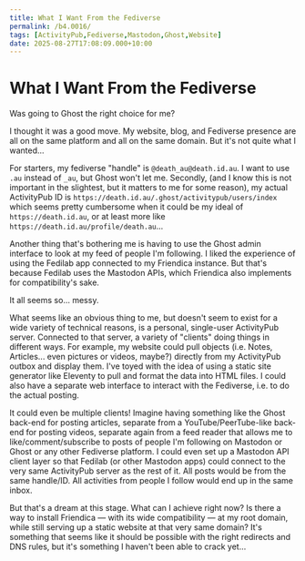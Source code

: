 ```yaml
---
title: What I Want From the Fediverse
permalink: /b4.0016/
tags: [ActivityPub,Fediverse,Mastodon,Ghost,Website]
date: 2025-08-27T17:08:09.000+10:00
---
```


# What I Want From the Fediverse

Was going to Ghost the right choice for me?

I thought it was a good move. My website, blog, and Fediverse presence are all on the same platform and all on the same domain. But it's not quite what I wanted...

For starters, my fediverse "handle" is `@death_au@death.id.au`. I want to use `.au` instead of `_au`, but Ghost won't let me. Secondly, (and I know this is not important in the slightest, but it matters to me for some reason), my actual ActivityPub ID is `https://death.id.au/.ghost/activitypub/users/index` which seems pretty cumbersome when it could be my ideal of `https://death.id.au`, or at least more like `https://death.id.au/profile/death.au`...

Another thing that's bothering me is having to use the Ghost admin interface to look at my feed of people I'm following. I liked the experience of using the Fedilab app connected to my Friendica instance. But that's because Fedilab uses the Mastodon APIs, which Friendica also implements for compatibility's sake.

It all seems so... messy.

What seems like an obvious thing to me, but doesn't seem to exist for a wide variety of technical reasons, is a personal, single-user ActivityPub server. Connected to that server, a variety of "clients" doing things in different ways. For example, my website could pull objects (i.e. Notes, Articles... even pictures or videos, maybe?) directly from my ActivityPub outbox and display them. I've toyed with the idea of using a static site generator like Eleventy to pull and format the data into HTML files. I could also have a separate web interface to interact with the Fediverse, i.e. to do the actual posting.

It could even be multiple clients! Imagine having something like the Ghost back-end for posting articles, separate from a YouTube/PeerTube-like back-end for posting videos, separate again from a feed reader that allows me to like/comment/subscribe to posts of people I'm following on Mastodon or Ghost or any other Fediverse platform. I could even set up a Mastodon API client layer so that Fedilab (or other Mastodon apps) could connect to the very same ActivityPub server as the rest of it. All posts would be from the same handle/ID. All activities from people I follow would end up in the same inbox.

But that's a dream at this stage. What can I achieve right now? Is there a way to install Friendica — with its wide compatibility — at my root domain, while still serving up a static website at that very same domain? It's something that seems like it should be possible with the right redirects and DNS rules, but it's something I haven't been able to crack yet...
